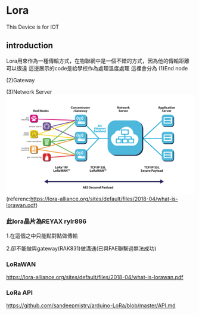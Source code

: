# Lora
This Device is for IOT
## introduction
Lora用來作為一種傳輸方式，在物聯網中是一個不錯的方式，因為他的傳輸距離可以很遠
這邊展示的code是給學校作為處理溫度處理
這裡會分為
   (1)End node 
   
   (2)Gateway
   
   (3)Network Server
![image](https://github.com/howard31622/Lora/blob/master/LoRaWAN.jpg)(referenc:https://lora-alliance.org/sites/default/files/2018-04/what-is-lorawan.pdf)
### 此lora晶片為REYAX rylr896
  1.在這個之中只能點對點做傳輸
  
  2.卻不能做與gateway(RAK831)做溝通(已與FAE聯繫過無法成功)
  
  
### LoRaWAN  
https://lora-alliance.org/sites/default/files/2018-04/what-is-lorawan.pdf
### LoRa API
https://github.com/sandeepmistry/arduino-LoRa/blob/master/API.md
